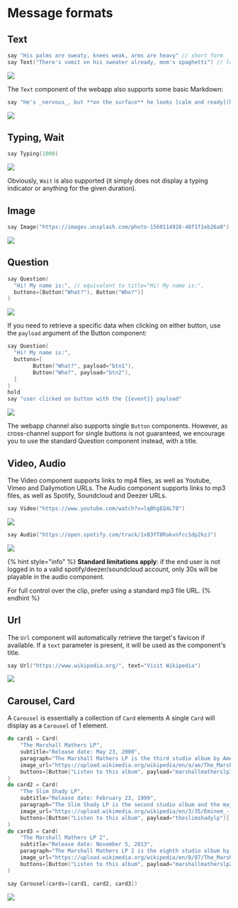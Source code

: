 # Message formats

## Text

```cpp
say "His palms are sweaty, knees weak, arms are heavy" // short form
say Text("There's vomit on his sweater already, mom's spaghetti") // long form
```

![](../../.gitbook/assets/capture-de-cran-2020-04-30-09.50.41.png)

The `Text` component of the webapp also supports some basic Markdown:

```cpp
say "He's _nervous_, but **on the surface** he looks [calm and ready](https://www.youtube.com/watch?v=_Yhyp-_hX2s)"
```

![](../../.gitbook/assets/capture-de-cran-2020-04-30-10.58.52.png)

## Typing, Wait

```cpp
say Typing(1000)
```

![](../../.gitbook/assets/cleanshot-2020-04-30-at-09.49.26.gif)

Obviously, `Wait` is also supported \(it simply does not display a typing indicator or anything for the given duration\).

## Image

```cpp
say Image("https://images.unsplash.com/photo-1560114928-40f1f1eb26a0")
```

![](../../.gitbook/assets/capture-de-cran-2020-04-30-09.46.21.png)

## Question

```cpp
say Question(
  "Hi! My name is:", // equivalent to title="Hi! My name is:",
  buttons=[Button("What?"), Button("Who?")]
)
```

![](../../.gitbook/assets/capture-de-cran-2020-04-30-09.51.57.png)

If you need to retrieve a specific data when clicking on either button, use the `payload` argument of the Button component:

```cpp
say Question(
  "Hi! My name is:",
  buttons=[
		Button("What?", payload="btn1"),
		Button("Who?", payload="btn2"),
  ]
)
hold
say "user clicked on button with the {{event}} payload"
```

![](../../.gitbook/assets/capture-de-cran-2020-04-30-09.57.09.png)

The webapp channel also supports single `Button` components. However, as cross-channel support for single buttons is not guaranteed, we encourage you to use the standard Question component instead, with a title.

## Video, Audio

The Video component supports links to mp4 files, as well as Youtube, Vimeo and Dailymotion URLs. The Audio component supports links to mp3 files, as well as Spotify, Soundcloud and Deezer URLs.

```cpp
say Video("https://www.youtube.com/watch?v=lqBhgEQ4LT0")
```

![](../../.gitbook/assets/capture-de-cran-2020-04-30-10.01.51.png)

```cpp
say Audio("https://open.spotify.com/track/1xB3YT8Rakvnfcc1dp2kzJ")
```

![](../../.gitbook/assets/capture-de-cran-2020-04-30-10.03.55.png)

{% hint style="info" %}
**Standard limitations apply**: if the end user is not logged in to a valid spotify/deezer/soundcloud account, only 30s will be playable in the audio component.

For full control over the clip, prefer using a standard mp3 file URL.
{% endhint %}

## Url

The `Url` component will automatically retrieve the target's favicon if available. If a `text` parameter is present, it will be used as the component's title.

```cpp
say Url("https://www.wikipedia.org/", text="Visit Wikipedia")
```

![](../../.gitbook/assets/capture-de-cran-2020-04-30-10.50.11.png)

## Carousel, Card

A `Carousel` is essentially a collection of `Card` elements A single `Card` will display as a `Carousel` of 1 element.

```cpp
do card1 = Card(
	"The Marshall Mathers LP",
	subtitle="Release date: May 23, 2000",
	paragraph="The Marshall Mathers LP is the third studio album by American rapper Eminem...",
	image_url="https://upload.wikimedia.org/wikipedia/en/a/ae/The_Marshall_Mathers_LP.jpg",
	buttons=[Button("Listen to this album", payload="marshallmatherslp1")]
)
do card2 = Card(
	"The Slim Shady LP",
	subtitle="Release date: February 23, 1999",
	paragraph="The Slim Shady LP is the second studio album and the major-label debut by American rapper Eminem...",
	image_url="https://upload.wikimedia.org/wikipedia/en/3/35/Eminem_-_The_Slim_Shady_LP_CD_cover.jpg",
	buttons=[Button("Listen to this album", payload="theslimshadylp")]
)
do card3 = Card(
	"The Marshall Mathers LP 2",
	subtitle="Release date: November 5, 2013",
	paragraph="The Marshall Mathers LP 2 is the eighth studio album by American rapper Eminem...",
	image_url="https://upload.wikimedia.org/wikipedia/en/8/87/The_Marshall_Mathers_LP_2.png",
	buttons=[Button("Listen to this album", payload="marshallmatherslp2")]
)

say Carousel(cards=[card1, card2, card3])
```

![](../../.gitbook/assets/cleanshot-2020-04-30-at-10.44.54.gif)

